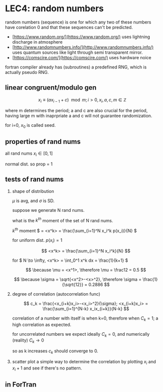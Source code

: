 # LEC4: random numbers

random numbers (sequence) is one for which any two of these numbers have corelation 0 and that these sequences can't be predicted.

- [https://www.random.org/](https://www.random.org/) uses lightning discharge in atmosphere
- [http://www.randomnumbers.info/](http://www.randomnumbers.info/) uses quantum sources like light through semi transparent mirror.
- [https://comscire.com/](https://comscire.com/) uses hardware noice

fortran compiler already has (subroutines) a predefined RNG, which is actually pseudo RNG.

## linear congruent/modulo gen

$$ x_i \equiv (a x_{i-1} + c) \mod m; i>0, x_i,a,c,m \in \mathbb{Z} $$

where m determines the period; a and c are also crucial for the period, having large m with inaprpriate a and c will not guarantee randomization.

for i=0, $x_0$ is called seed.

## properties of rand nums

all rand nums $x_i \in [0,1]$

normal dist. so prop = 1

## tests of rand nums

1. shape of distribution

    $\mu$ is avg, and $\sigma$ is SD.

    suppose we generate N rand nums.

    what is the $k^{th}$ moment of the set of N rand nums.

    $k^{th}$ moment $ = \<x^k> = \frac{\sum_{i=1}^N x_i^k p(x_i)}{N} $

    for uniform dist. $p(x_i) = 1$

    $$ <x^k> = \frac{\sum_{i=1}^N x_i^k}{N} $$

    for $ N \to \infty, \<x^k> = \int_0^1 x^k dx = \frac{1}{k+1} $

    $$ \because \mu = <x^1>, \therefore \mu = \frac12 = 0.5 $$

    $$ \because \sigma = \sqrt{<x^2>-<x>^2}, \therefore \sigma = \frac{1}{\sqrt{12}} = 0.2886 $$

2. degree of correlation (autocorrelation func)

    $$ c_k = \frac{<x_{i+k}x_i>-<x_i>^2}{\sigma}; <x_{i+k}x_i> = \frac{\sum_{i=1}^{N-k} x_ix_{i+k}}{N-k} $$

    correlation of a number with itself is when k=0, therefore when $C_k = 1$; a high correlation as expected.

    for uncorrelated numbers we expect ideally $C_k = 0$, and numerically (reality) $C_k \to 0$

    so as k increases $c_k$ should converge to 0.

3. scatter plot
a simple way to determine the correlation by plotting $x_i$ and $x_i +1$ and see if there's no pattern.


## in ForTran

